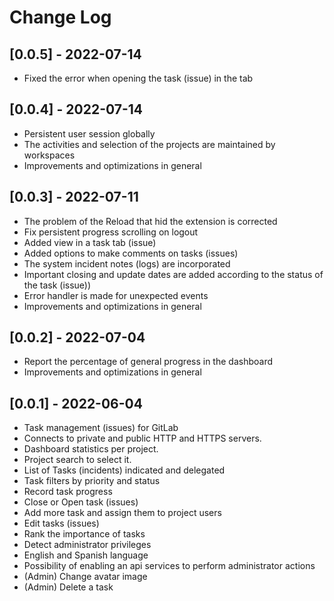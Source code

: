 # Change Log

## [0.0.5] - 2022-07-14
- Fixed the error when opening the task (issue) in the tab


## [0.0.4] - 2022-07-14
- Persistent user session globally
- The activities and selection of the projects are maintained by workspaces
- Improvements and optimizations in general


## [0.0.3] - 2022-07-11
- The problem of the Reload that hid the extension is corrected
- Fix persistent progress scrolling on logout
- Added view in a task tab (issue)
- Added options to make comments on tasks (issues)
- The system incident notes (logs) are incorporated
- Important closing and update dates are added according to the status of the task (issue))
- Error handler is made for unexpected events
- Improvements and optimizations in general


## [0.0.2] - 2022-07-04
- Report the percentage of general progress in the dashboard
- Improvements and optimizations in general


## [0.0.1] - 2022-06-04
- Task management (issues) for GitLab
- Connects to private and public HTTP and HTTPS servers.
- Dashboard statistics per project.
- Project search to select it.
- List of Tasks (incidents) indicated and delegated
- Task filters by priority and status
- Record task progress
- Close or Open task (issues)
- Add more task and assign them to project users
- Edit tasks (issues)
- Rank the importance of tasks
- Detect administrator privileges
- English and Spanish language
- Possibility of enabling an api services to perform administrator actions
- (Admin) Change avatar image
- (Admin) Delete a task
